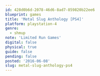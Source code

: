 ```yaml
---
id: 428d0b6d-2078-46d6-8ad7-859820b22ee6
blueprint: games
title: 'Metal Slug Anthology [PS4]'
platform: playstation-4
genre:
  - shmup
note: 'Limited Run Games'
digital: false
physical: true
guide: false
pending: false
posted: '2016-06-08'
slug: metal-slug-anthology-ps4
---
```


